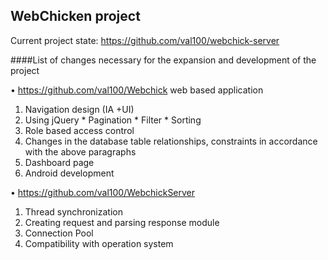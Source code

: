 WebChicken project
---
Current project state: https://github.com/val100/webchick-server 

####List of changes necessary for the expansion and development of the project 

•  https://github.com/val100/Webchick  web based application 
  1.	Navigation design (IA +UI)
  2.	Using jQuery
    *	Pagination 
    *	Filter
    *	Sorting
  3.	Role based access control
  4.	Changes in the database table relationships, constraints in accordance with the above paragraphs
  5.	Dashboard page
  6.	Android development


•	https://github.com/val100/WebchickServer 
  1.	Thread synchronization
  2.	Creating request and parsing response module
  3.	Connection Pool 
  4.	Compatibility with operation system 
